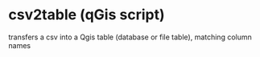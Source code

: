 # csv2table (qGis script)
transfers a csv into a Qgis table (database or file table), matching column names
